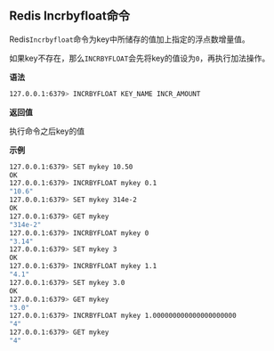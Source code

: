 ## Redis Incrbyfloat命令

Redis`Incrbyfloat`命令为key中所储存的值加上指定的浮点数增量值。

如果key不存在，那么`INCRBYFLOAT`会先将key的值设为`0`，再执行加法操作。

**语法**

```bash
127.0.0.1:6379> INCRBYFLOAT KEY_NAME INCR_AMOUNT
```

**返回值**

执行命令之后key的值

**示例**

```bash
127.0.0.1:6379> SET mykey 10.50
OK
127.0.0.1:6379> INCRBYFLOAT mykey 0.1
"10.6"
127.0.0.1:6379> SET mykey 314e-2
OK
127.0.0.1:6379> GET mykey
"314e-2"
127.0.0.1:6379> INCRBYFLOAT mykey 0
"3.14"
127.0.0.1:6379> SET mykey 3
OK
127.0.0.1:6379> INCRBYFLOAT mykey 1.1
"4.1"
127.0.0.1:6379> SET mykey 3.0
OK
127.0.0.1:6379> GET mykey
"3.0"
127.0.0.1:6379> INCRBYFLOAT mykey 1.000000000000000000000
"4"
127.0.0.1:6379> GET mykey
"4"
```
